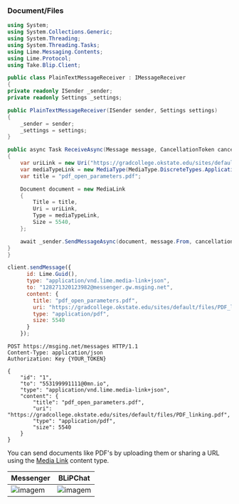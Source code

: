 ### Document/Files

```csharp
using System;
using System.Collections.Generic;
using System.Threading;
using System.Threading.Tasks;
using Lime.Messaging.Contents;
using Lime.Protocol;
using Take.Blip.Client;

public class PlainTextMessageReceiver : IMessageReceiver
{
private readonly ISender _sender;
private readonly Settings _settings;

public PlainTextMessageReceiver(ISender sender, Settings settings)
{
    _sender = sender;
    _settings = settings;
}

public async Task ReceiveAsync(Message message, CancellationToken cancellationToken)
{
    var uriLink = new Uri("https://gradcollege.okstate.edu/sites/default/files/PDF_linking.pdf");
    var mediaTypeLink = new MediaType(MediaType.DiscreteTypes.Application, "pdf");
    var title = "pdf_open_parameters.pdf";

    Document document = new MediaLink
    {
        Title = title,
        Uri = uriLink,
        Type = mediaTypeLink,
        Size = 5540,
    };

    await _sender.SendMessageAsync(document, message.From, cancellationToken);
}
}
```

```javascript
client.sendMessage({
      id: Lime.Guid(),
      type: "application/vnd.lime.media-link+json",
      to: "128271320123982@messenger.gw.msging.net",
      content: {
        title: "pdf_open_parameters.pdf",
        uri: "https://gradcollege.okstate.edu/sites/default/files/PDF_linking.pdf",
        type: "application/pdf",
        size: 5540
      }
    });
```

```http
POST https://msging.net/messages HTTP/1.1
Content-Type: application/json
Authorization: Key {YOUR_TOKEN}

{
    "id": "1",
    "to": "553199991111@0mn.io",
    "type": "application/vnd.lime.media-link+json",
    "content": {
        "title": "pdf_open_parameters.pdf",
        "uri": "https://gradcollege.okstate.edu/sites/default/files/PDF_linking.pdf",
        "type": "application/pdf",
        "size": 5540
    }
}
```

You can send documents like PDF's by uploading them or sharing a URL using the [Media Link](/#media-link) content type.

| Messenger                         | BLiPChat                                   |
|-----------------------------------|--------------------------------------------|
| ![imagem](images/pdf_mssngr.png)  | ![imagem](images/pdfBlipChat.png)          |